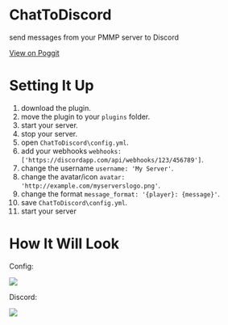 # ChatToDiscord
send messages from your PMMP server to Discord

[View on Poggit](https://poggit.pmmp.io/ci/eDroiid/ChatToDiscord/ChatToDiscord)

# Setting It Up
1. download the plugin.
2. move the plugin to your `plugins` folder.
3. start your server.
4. stop your server.
5. open `ChatToDiscord\config.yml`.
6. add your webhooks `webhooks: ['https://discordapp.com/api/webhooks/123/456789']`.
7. change the username `username: 'My Server'`.
8. change the avatar/icon `avatar: 'http://example.com/myserverslogo.png'`.
9. change the format `message_format: '{player}: {message}'`.
10. save `ChatToDiscord\config.yml`.
11. start your server

# How It Will Look
Config:

![](http://puu.sh/vh0kC/311c7de82f.png)

Discord:

![](http://puu.sh/vgZ3R/04d3fb2d4a.png)

